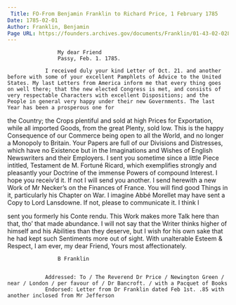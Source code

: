 ```yaml
---
 Title: FO-From Benjamin Franklin to Richard Price, 1 February 1785
Date: 1785-02-01
Author: Franklin, Benjamin
Page URL: https://founders.archives.gov/documents/Franklin/01-43-02-0287
---
```


				
					My dear Friend
					Passy, Feb. 1. 1785.
				
				I received duly your kind Letter of Oct. 21. and another before with some of your excellent Pamphlets of Advice to the United States. My last Letters from America inform me that every thing goes on well there; that the new elected Congress is met, and consists of very respectable Characters with excellent Dispositions; and the People in general very happy under their new Governments. The last Year has been a prosperous one for

the Country; the Crops plentiful and sold at high Prices for Exportation, while all imported Goods, from the great Plenty, sold low. This is the happy Consequence of our Commerce being open to all the World, and no longer a Monopoly to Britain. Your Papers are full of our Divisions and Distresses, which have no Existence but in the Imaginations and Wishes of English Newswriters and their Employers.
				I sent you sometime since a little Piece intitled, Testament de M. Fortuné Ricard, which exemplifies strongly and pleasantly your Doctrine of the immense Powers of compound Interest. I hope you receiv’d it. If not I will send you another. I send herewith a new Work of Mr Necker’s on the Finances of France. You will find good Things in it, particularly his Chapter on War. I imagine Abbé Morellet may have sent a Copy to Lord Lansdowne. If not, please to communicate it. I think I

sent you formerly his Conte rendu. This Work makes more Talk here than that, tho’ that made abundance. I will not say that the Writer thinks higher of himself and his Abilities than they deserve, but I wish for his own sake that he had kept such Sentiments more out of sight.
				With unalterable Esteem & Respect, I am ever, my dear Friend, Yours most affectionately.
				
					B Franklin
				
			 
				Addressed: To / The Reverend Dr Price / Newington Green / near / London / per favour of / Dr Bancroft. / with a Pacquet of Books
				Endorsed: Letter from Dr Franklin dated Feb 1st. .85 with another inclosed from Mr Jefferson
			
